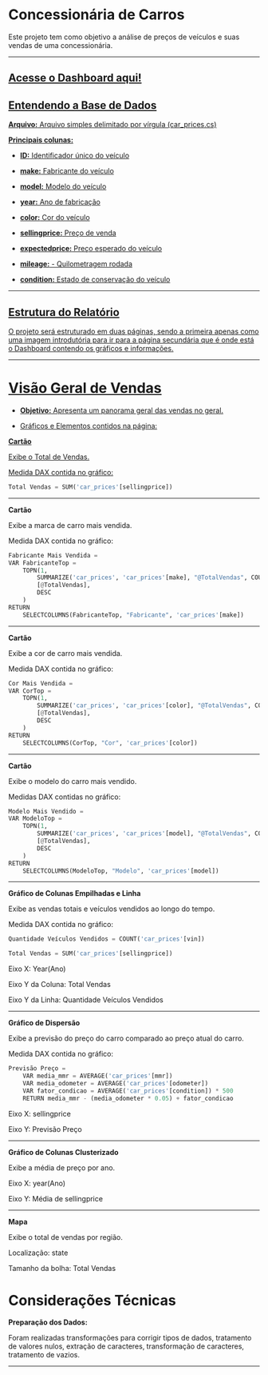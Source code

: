 <h1>Concessionária de Carros</h1>

Este projeto tem como objetivo a análise de preços de veículos e suas vendas de uma concessionária.

<hr>

<h2><a href="https://app.powerbi.com/view?r=eyJrIjoiODA1NjZhOTQtOTkwZi00NzA0LWE4MmQtYThjYTMxMWI3NTFkIiwidCI6IjBjM2IyYzljLWVlYTctNDJlZi04YTYzLTcwOWIyNjU5NzYxOCJ9">Acesse o Dashboard aqui!</h2>

<h2>Entendendo a Base de Dados</h2>

<b>Arquivo:</b> Arquivo simples delimitado por vírgula (car_prices.cs)

<b>Principais colunas:</b>

- <b>ID:</b>  Identificador único do veículo

- <b>make:</b>  Fabricante do veículo

- <b>model:</b>  Modelo do veículo

- <b>year:</b> Ano de fabricação

- <b>color:</b> Cor do veículo

- <b>sellingprice:</b> Preço de venda

- <b>expectedprice:</b> Preço esperado do veículo

- <b>mileage:</b> - Quilometragem rodada

- <b>condition:</b> Estado de conservação do veículo

<hr>

<h2>Estrutura do Relatório</h2>

O projeto será estruturado em duas páginas, sendo a primeira apenas como uma imagem introdutória para ir para a página secundária que é onde está o Dashboard contendo os gráficos e informações.

<hr>

<h1>Visão Geral de Vendas</h1>

- <b>Objetivo:</b> Apresenta um panorama geral das vendas no geral.

- Gráficos e Elementos contidos na página:

<b>Cartão</b>

Exibe o Total de Vendas.

Medida DAX contida no gráfico:

```python
Total Vendas = SUM('car_prices'[sellingprice])
```

<hr>

<b>Cartão</b>

Exibe a marca de carro mais vendida.

Medida DAX contida no gráfico:

```python
Fabricante Mais Vendida = 
VAR FabricanteTop = 
    TOPN(1, 
        SUMMARIZE('car_prices', 'car_prices'[make], "@TotalVendas", COUNT('car_prices'[make])), 
        [@TotalVendas], 
        DESC
    )
RETURN 
    SELECTCOLUMNS(FabricanteTop, "Fabricante", 'car_prices'[make])
```

<hr>

<b>Cartão</b>

Exibe a cor de carro mais vendida.

Medida DAX contida no gráfico:

```python
Cor Mais Vendida = 
VAR CorTop = 
    TOPN(1, 
        SUMMARIZE('car_prices', 'car_prices'[color], "@TotalVendas", COUNT('car_prices'[color])), 
        [@TotalVendas], 
        DESC
    )
RETURN 
    SELECTCOLUMNS(CorTop, "Cor", 'car_prices'[color])
```

<hr>

<b>Cartão</b>

Exibe o modelo do carro mais vendido.

Medidas DAX contidas no gráfico:

```python
Modelo Mais Vendido = 
VAR ModeloTop = 
    TOPN(1, 
        SUMMARIZE('car_prices', 'car_prices'[model], "@TotalVendas", COUNT('car_prices'[model])), 
        [@TotalVendas], 
        DESC
    )
RETURN 
    SELECTCOLUMNS(ModeloTop, "Modelo", 'car_prices'[model])
```

<hr>

<b>Gráfico de Colunas Empilhadas e Linha</b>

Exibe as vendas totais e veículos vendidos ao longo do tempo.

Medida DAX contida no gráfico:

```python
Quantidade Veículos Vendidos = COUNT('car_prices'[vin])
```

```python
Total Vendas = SUM('car_prices'[sellingprice])
```

Eixo X: Year(Ano)

Eixo Y da Coluna: Total Vendas

Eixo Y da Linha: Quantidade Veículos Vendidos

<hr>

<b>Gráfico de Dispersão</b>

Exibe a previsão do preço do carro comparado ao preço atual do carro.

Medida DAX contida no gráfico:

```python
Previsão Preço = 
    VAR media_mmr = AVERAGE('car_prices'[mmr])
    VAR media_odometer = AVERAGE('car_prices'[odometer])
    VAR fator_condicao = AVERAGE('car_prices'[condition]) * 500
    RETURN media_mmr - (media_odometer * 0.05) + fator_condicao
```

Eixo X: sellingprice

Eixo Y: Previsão Preço

<hr>

<b>Gráfico de Colunas Clusterizado</b>

Exibe a média de preço por ano.

Eixo X: year(Ano)

Eixo Y: Média de sellingprice

<hr>

<b>Mapa</b>

Exibe o total de vendas por região.

Localização: state

Tamanho da bolha: Total Vendas

<h1>Considerações Técnicas</h1>

<b>Preparação dos Dados:</b>

Foram realizadas transformações para corrigir tipos de dados, tratamento de valores nulos, extração de caracteres, transformação de caracteres, tratamento de vazios.

<hr>

